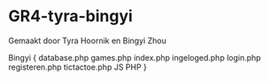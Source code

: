 # GR4-tyra-bingyi

Gemaakt door Tyra Hoornik en Bingyi Zhou

Bingyi {
    database.php
    games.php
    index.php
    ingeloged.php
    login.php
    registeren.php
    tictactoe.php
    JS
    PHP
}